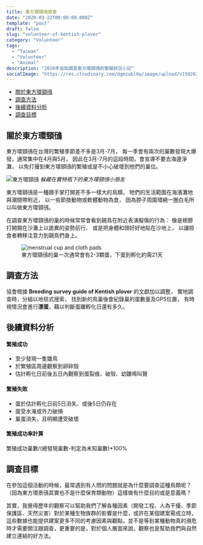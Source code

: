 ```yaml
---
title: 東方環頸鴴調查
date: "2020-03-22T00:00:00.000Z"
template: "post"
draft: false
slug: "volunteer-of-kentish-plover"
category: "Volunteer"
tags:
  - "Taiwan"
  - "Volunteer"
  - "Animal"
description: "2020年協助調查東方環頸鴴的繁殖狀況小記"
socialImage: "https://res.cloudinary.com/dgmzobl6w/image/upload/v1592637111/gatsby-blog/posts/kentish_plover_vx1vrz.jpg"
---
```


- [關於東方環頸鴴](#關於東方環頸鴴)
- [調查方法](#調查方法)
- [後續資料分析](#後續資料分析)
- [調查目標](#調查目標)

## 關於東方環頸鴴
東方環頸鴴在台灣的繁殖季節差不多是3月-7月，
每一季會有兩次的巢數發現大爆發，通常集中在4月與5月，
因此在3月-7月的這段時間，會宣導不要去海邊淨灘，
以免打擾到東方環頸鴴的繁殖或是不小心破壞到他們的巢位。

![東方環頸鴴](https://res.cloudinary.com/dgmzobl6w/image/upload/v1592637111/gatsby-blog/posts/kentish_plover_vx1vrz.jpg)
*躲藏在寶特瓶下的東方環頸鴴小朋友*

東方環頸鴴是一種跟手掌打開差不多一樣大的鳥類，
牠們的生活範圍在海濱灘地與潮間帶附近，
以一些節肢動物或軟體動物為食，
因為脖子周圍環繞一圈白毛所以叫做東方環頸鴴。

在調查東方環頸鴴的巢的時候常常會看到親鳥在附近表演擬傷的行為：
像是翅膀打開開在沙灘上以詭異的姿勢前行、
或是把身體和頭好好地貼在沙地上，
以讓掠食者轉移注意力到親鳥們身上。

<figure class="float-right" >
	<img src="https://res.cloudinary.com/dgmzobl6w/image/upload/v1592637252/gatsby-blog/posts/kentish_plover_egg_vqgf93.jpg" alt="menstrual cup and cloth pads">
	<figcaption>東方環頸鴴的巢一次通常會有2-3顆蛋，下蛋到孵化約需21天</figcaption>
</figure>

## 調查方法
協會根據 **Breeding survey guide of Kentish plover** 的文獻加以調整，
實地調查時，分組以地毯式搜索，
找到新的鳥巢後會紀錄巢的蛋數量及GPS位置，
有時視情況會進行**漂蛋**，藉以判斷蛋離孵化日還有多久。

## 後續資料分析
#### 繁殖成功
  - 至少發現一隻雛鳥
  - 於繁殖區周邊觀察到卵碎殼
  - 估計孵化日前後五日內觀察到蛋裂痕、破殼、幼雛鳴叫聲

#### 繁殖失敗
  - 蛋於估計孵化日前5日消失、或後5日仍存在
  - 蛋受水淹或外力破損
  - 巢蛋消失，且明顯遭受破壞

#### 繁殖成功率計算
繁殖成功巢數/(總發現巢數-判定為未知巢數)*100%

## 調查目標
在參加這個活動的時候，最常遇到有人問的問題就是為什麼要調查這種鳥類呢？（因為東方環景鴴其實也不是什麼保育類動物）這樣做有什麼目的或是意義嗎？

其實，我覺得歷年的觀察可以幫助我們了解各種因素（開發工程、人為干擾、季節保護區、天然災害）對於某種生物族群的影響是什麼，或許在某個建案需成立時，這些數據也能提供建案更多不同的考慮因素與觀點，並不是等到某種動物真的瀕危時才需要關注跟調查，更重要的是，對於個人層面來說，觀察也是幫助我們與自然建立連結的好方法。
